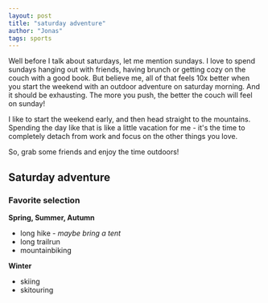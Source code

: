 ```yaml
---
layout: post
title: "saturday adventure"
author: "Jonas"
tags: sports
---
```


Well before I talk about saturdays, let me mention sundays. I love to spend sundays hanging out with friends, having brunch or getting cozy on the couch with a good book. But believe me, all of that feels 10x better when you start the weekend with an outdoor adventure on saturday morning. And it should be exhausting. The more you push, the better the couch will feel on sunday! 

I like to start the weekend early, and then head straight to the mountains. Spending the day like that is like a little vacation for me - it's the time to completely detach from work and focus on the other things you love. 

So, grab some friends and enjoy the time outdoors!

## Saturday adventure

### Favorite selection

**Spring, Summer, Autumn**
- long hike - *maybe bring a tent*
- long trailrun
- mountainbiking

**Winter**
- skiing
- skitouring